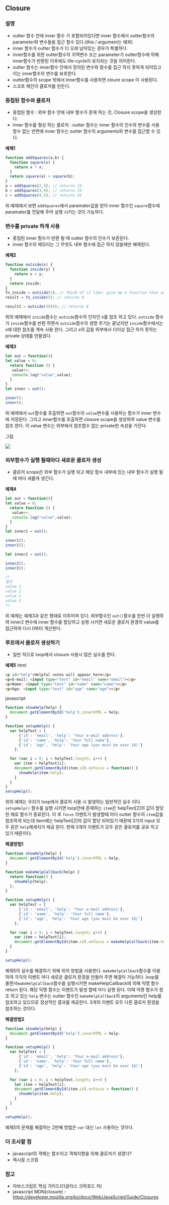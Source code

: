## Closure

### 설명
- outter 함수 안에 inner 함수 가 포함되어있다면 inner 함수에서 outter함수의 parameter와 변수들을 접근 할수 있다.(this / argument는 예외)
- inner 함수가 outter 함수가 더 오래 남아있는 경우가 특별하다. 
- inner함수를 위한 outter함수의 지역변수 또는 parameter가  outter함수에 의해 inner함수가 반환된 이후에도 life-cycle이 유지되는 것을 의미한다. 
- outter 함수는 inner함수 안에서 정의된 변수와 함수를 접근 하지 못하게 되어있고 이는 inner함수의 변수를 보호한다.
- outter함수의 scope 밖에서 inner함수를 사용하면 cloure scope 이 사용된다.
- 스코프 체인이 클로저를 만든다.


### 중첩된 함수와 클로저
- 중첩된 함수 : 외부 함수 안에 내부 함수가 존재 하는 것, Closure scope을 생성한다.
- inner 함수를 형성 하는 클로저 : outter 함수는 inner 함수의 인수와 변수를 사용 할수 없는 반면에 inner 함수는 outter 함수의 arguments와 변수를 접근할 수 있다.

**예제1**
~~~javascript
function addSquares(a,b) {
  function square(x) {
    return x * x;
  }
  return square(a) + square(b);
}
a = addSquares(2,3); // returns 13
b = addSquares(3,4); // returns 25
c = addSquares(4,5); // returns 41
~~~
위 예제에서 보면 `addSquares`에서 paramater값을 받아 inner 함수인 `square`함수에 paramater를 전달해 주어 실행 시키는 것이 가능하다. 


### 변수를 private 하게 사용
- 중첩된 inner 함수가 반환 될 때 outter 함수의 인수가 보존된다. 
- inner 함수의 메모리는 그 무엇도 내부 함수에 접근 하지 않을때만 해제된다.


**예제2**
~~~javascript
function outside(x) {
  function inside(y) {
    return x + y;
  }
  return inside;
}
fn_inside = outside(3); // Think of it like: give me a function that adds 3 to whatever you give it
result = fn_inside(5); // returns 8

result1 = outside(3)(5); // returns 8
~~~
위의 예제에서 `inside`함수는 `outside`함수의 인자인 x를 참조 하고 있다. `outside` 함수가 `inside`함수를 반환 하면서 `outside`함수의 생명 주기는 끝났지만 `inside`함수에서는 x에 대한 참조를 계속 사용 한다. 그리고 x의 값을 외부에서 더이상 접근 하지 못하는 private 상태를 만들었다.

**예제3**
~~~javascript
let out = function(){
let value = 0;
  return function () {
   value++;
   console.log("value",value);
  }
}
let inner = out();

inner();
inner();
~~~
위 예제에서 `out`함수를 호출하면 `out`함수의 `value`변수를 사용하는 함수가 inner 변수에 저장된다. 그리고 inner함수를 호출하면 closure scope을 생성하여 value 변수를 참조 한다. 이 value 변수는 외부에서 참조할수 없는 private한 속성을 가진다.

그림

<img src="../../images/closure.png" />


### 외부함수가 실행 될때마다 새로운 클로저 생성
- 클로저 scope은 외부 함수가 실행 되고 해당 함수 내부에 있는 내부 함수가 실행 될때 마다 새롭게 생긴다.

**예제4**
~~~javascript
let out = function(){
let value = 0;
  return function () {
   value++;
   console.log("value",value);
  }
}
let inner1 = out();

inner1();
inner1();

let inner2 = out();

inner2();
inner2();

/*
결과
value 1
value 2
value 1
value 2
*/
~~~
위 예제는 예제3과 같은 형태로 이루어져 있다. 외부함수인 `out()`함수를 한번 더 실행하여 inner2 변수에 inner 함수를 할당하고 실행 시키면 새로운 클로저 환경의 value를 접근하여 다시 0부터 계산한다.

### 루프에서 클로저 생성하기
- 일반 적으로 loop에서 closure 사용시 많은 실수를 한다. 

**예제5**
html
~~~Html
<p id="help">Helpful notes will appear here</p>
<p>E-mail: <input type="text" id="email" name="email"></p>
<p>Name: <input type="text" id="name" name="name"></p>
<p>Age: <input type="text" id="age" name="age"></p>
~~~

javascript
~~~javascript
function showHelp(help) {
  document.getElementById('help').innerHTML = help;
}

function setupHelp() {
  var helpText = [
      {'id': 'email', 'help': 'Your e-mail address'},
      {'id': 'name', 'help': 'Your full name'},
      {'id': 'age', 'help': 'Your age (you must be over 16)'}
    ];

  for (var i = 0; i < helpText.length; i++) {
    var item = helpText[i];
    document.getElementById(item.id).onfocus = function() {
      showHelp(item.help);
    }
  }
}
setupHelp();
~~~
위의 예제는 우리가 loop에서 클로저 사용 시 발생하는 일반적인 실수 이다. `setupHelp()` 함수를 실행 시키면 loop안에 존재하는 `item`은 helpText[2]의 값이 할당 된 채로 함수가 종료된다. 이 후 `focus` 이벤트가 발생할때 마다 outter 함수의 `item`값을 참조하게 되는데 item에는 helpText[2]의 값이 할당 되어있기 때문에 3가지 input 모두 같은 `help`메세지가 제공 된다. 현재 3개의 이벤트가 모두 같은 클로저를 공유 하고 있기 때문이다.

**해결방법1**
~~~javascript
function showHelp(help) {
  document.getElementById('help').innerHTML = help;
}

function makeHelpCallback(help) {
  return function() {
    showHelp(help);
  };
}

function setupHelp() {
  var helpText = [
      {'id': 'email', 'help': 'Your e-mail address'},
      {'id': 'name', 'help': 'Your full name'},
      {'id': 'age', 'help': 'Your age (you must be over 16)'}
    ];

  for (var i = 0; i < helpText.length; i++) {
    var item = helpText[i];
    document.getElementById(item.id).onfocus = makeHelpCallback(item.help);
  }
}

setupHelp();
~~~
예제5의 실수를 해결하기 위해 위의 방법을 사용한다.  `makeHelpCallback`함수를 이용하여 각각의 이벤트 마다 새로운 클로저 환경을 만들어 주면 해결이 가능하다. loop를 돌면서`makeHelpCallback`함수를 실행시키면 makeHelpCallback에 의해 익명 함수 return 된다. 해당 익명 함수는 이벤트가 발생 할때 마다 실행 된다. 이때 익명 함수가 참조 하고 있는 `help` 변수는 outter 함수인 `makeHelpCallback`의 arguments인 help를 참조하고 있으므로 정상적인 결과를 제공한다. 3개의 이벤트 모두 다른 클로저 환경을 참조하는 것이다.

**해결방법2**
~~~javascript
function showHelp(help) {
  document.getElementById('help').innerHTML = help;
}

function setupHelp() {
  var helpText = [
      {'id': 'email', 'help': 'Your e-mail address'},
      {'id': 'name', 'help': 'Your full name'},
      {'id': 'age', 'help': 'Your age (you must be over 16)'}
    ];

  for (var i = 0; i < helpText.length; i++) {
    let item = helpText[i];
    document.getElementById(item.id).onfocus = function() {
      showHelp(item.help);
    }
  }
}

setupHelp();
~~~
예제5의 문제를 해결하는 2번째 방법은 `var` 대신 `let` 사용하는 것이다. 


### 더 조사할 점
- javascript의 객체는 함수이고 객체지향을 위해 클로저가 생겼다?
- 렉시컬 스코핑

### 참고
- 자바스크립트 핵심 가이드(더글라스 크락포드 저)
- javascript MDN(closure) - https://developer.mozilla.org/ko/docs/Web/JavaScript/Guide/Closures